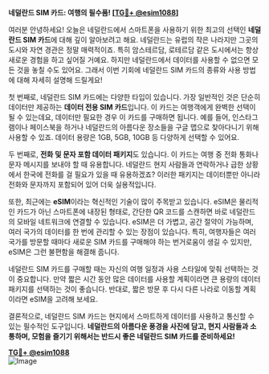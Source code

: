 **네덜란드 SIM 카드: 여행의 필수품! [[TG💪+ @esim1088](https://t.me/s/esim1088)]**

여러분 안녕하세요! 오늘은 네덜란드에서 스마트폰을 사용하기 위한 최고의 선택인 **네덜란드 SIM 카드**에 대해 깊이 알아보려고 해요. 네덜란드는 유럽의 작은 나라지만 그곳의 도시와 자연 경관은 정말 매력적이죠. 특히 암스테르담, 로테르담 같은 도시에서는 항상 새로운 경험을 하고 싶어질 거예요. 하지만 네덜란드에서 데이터를 사용할 수 없으면 모든 것을 놓칠 수도 있어요. 그래서 이번 기회에 네덜란드 SIM 카드의 종류와 사용 방법에 대해 자세히 설명해 드릴게요!

첫 번째로, 네덜란드 SIM 카드에는 다양한 타입이 있습니다. 가장 일반적인 것은 단순히 데이터만 제공하는 **데이터 전용 SIM 카드**입니다. 이 카드는 여행객에게 완벽한 선택이 될 수 있는데요, 데이터만 필요한 경우 이 카드를 구매하면 됩니다. 예를 들어, 인스타그램이나 페이스북을 하거나 네덜란드의 아름다운 장소들을 구글 맵으로 찾아다니기 위해 사용할 수 있죠. 데이터 용량은 1GB, 5GB, 10GB 등 다양하게 선택할 수 있어요.

두 번째로, **전화 및 문자 포함 데이터 패키지**도 있습니다. 이 카드는 여행 중 전화 통화나 문자 메시지를 보내야 할 때 유용합니다. 네덜란드 현지 사람들과 연락하거나 급한 상황에서 한국에 전화를 걸 필요가 있을 때 유용하겠죠? 이러한 패키지는 데이터뿐만 아니라 전화와 문자까지 포함되어 있어 더욱 실용적입니다.

또한, 최근에는 **eSIM**이라는 혁신적인 기술이 많이 주목받고 있습니다. eSIM은 물리적인 카드가 아닌 스마트폰에 내장된 형태로, 간단한 QR 코드를 스캔하면 바로 네덜란드의 모바일 네트워크에 연결할 수 있습니다. eSIM은 더 가볍고, 공간 절약이 가능하며, 여러 국가의 데이터를 한 번에 관리할 수 있는 장점이 있습니다. 특히, 여행자들은 여러 국가를 방문할 때마다 새로운 SIM 카드를 구매해야 하는 번거로움이 생길 수 있지만, eSIM은 그런 불편함을 해결해 줍니다.

네덜란드 SIM 카드를 구매할 때는 자신의 여행 일정과 사용 스타일에 맞춰 선택하는 것이 중요합니다. 만약 짧은 시간 동안 많은 데이터를 사용할 계획이라면 큰 용량의 데이터 패키지를 선택하는 것이 좋습니다. 반대로, 짧은 방문 후 다시 다른 나라로 이동할 계획이라면 eSIM을 고려해 보세요.

결론적으로, 네덜란드 SIM 카드는 현지에서 스마트하게 데이터를 사용하고 통신할 수 있는 필수적인 도구입니다. **네덜란드의 아름다운 풍경을 사진에 담고, 현지 사람들과 소통하며, 모험을 즐기기 위해서는 반드시 좋은 네덜란드 SIM 카드를 준비하세요!** 

**[TG💪+ @esim1088](https://t.me/s/esim1088)**  
![Image](https://i.postimg.cc/Y0z9fWf4/image.png)